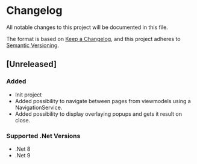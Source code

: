 # Changelog

All notable changes to this project will be documented in this file.

The format is based on [Keep a Changelog](https://keepachangelog.com/en/1.1.0/),
and this project adheres to [Semantic Versioning](https://semver.org/spec/v2.0.0.html).

## [Unreleased]
### Added
- Init project
- Added possibility to navigate between pages from viewmodels using a NavigationService.
- Added possibility to display overlaying popups and gets it result on close.
### Supported .Net Versions
- .Net 8
- .Net 9
